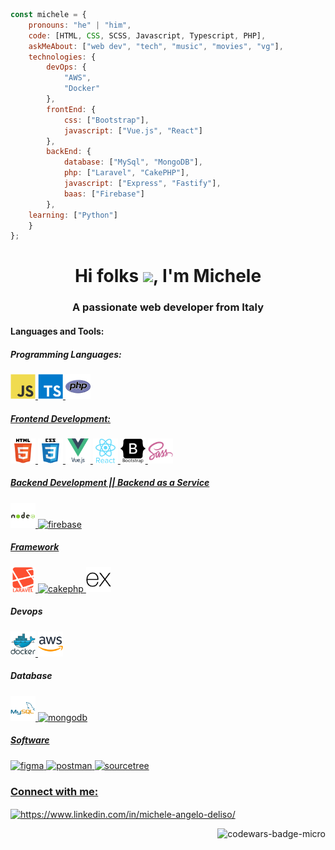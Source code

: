 ```javascript
const michele = {
    pronouns: "he" | "him",
    code: [HTML, CSS, SCSS, Javascript, Typescript, PHP],
    askMeAbout: ["web dev", "tech", "music", "movies", "vg"],
    technologies: {
        devOps: {
            "AWS",
            "Docker"
        },
        frontEnd: {
            css: ["Bootstrap"],
            javascript: ["Vue.js", "React"]
        },
        backEnd: {
            database: ["MySql", "MongoDB"],
            php: ["Laravel", "CakePHP"],
            javascript: ["Express", "Fastify"],
            baas: ["Firebase"]
        },
    learning: ["Python"]
    }
};
```
<h1 align="center">Hi folks <img src="https://raw.githubusercontent.com/MartinHeinz/MartinHeinz/master/wave.gif" width="30px">, I'm Michele</h1>
<h3 align="center">A passionate web developer from Italy</h3>

<h4 align="left">Languages and Tools:</h3>
<h5 align="left">Programming Languages:</h3>
<p align="left"><a href="https://developer.mozilla.org/en-US/docs/Web/JavaScript" target="_blank"> <img src="https://raw.githubusercontent.com/devicons/devicon/master/icons/javascript/javascript-original.svg" alt="javascript" width="40" height="40"/>
    <a href="https://www.typescriptlang.org/" target="_blank"> <img src="https://raw.githubusercontent.com/devicons/devicon/master/icons/typescript/typescript-plain.svg" alt="typescript" width="40" height="40"/>
<a href="https://www.php.net" target="_blank"> <img src="https://raw.githubusercontent.com/devicons/devicon/master/icons/php/php-original.svg" alt="php" width="40" height="40"/></p>
<h5 align="left">Frontend Development:</h3>
<p align="left">
  <a href="https://www.w3.org/html/" target="_blank"> <img src="https://raw.githubusercontent.com/devicons/devicon/master/icons/html5/html5-original-wordmark.svg" alt="html5" width="40" height="40"/> </a>
  <a href="https://www.w3schools.com/css/" target="_blank"> <img src="https://raw.githubusercontent.com/devicons/devicon/master/icons/css3/css3-original-wordmark.svg" alt="css3" width="40" height="40"/> </a>
  <a href="https://vuejs.org/" target="_blank"> <img src="https://raw.githubusercontent.com/devicons/devicon/master/icons/vuejs/vuejs-original-wordmark.svg" alt="vuejs" width="40" height="40"/> </a> <a href="https://reactjs.org/" target="_blank"> <img src="https://raw.githubusercontent.com/devicons/devicon/master/icons/react/react-original-wordmark.svg" alt="react" width="40" height="40"/> </a>
  <a href="https://getbootstrap.com" target="_blank"> <img src="https://raw.githubusercontent.com/devicons/devicon/master/icons/bootstrap/bootstrap-plain-wordmark.svg" alt="bootstrap" width="40" height="40"/> </a>
  <a href="https://sass-lang.com" target="_blank"> <img src="https://raw.githubusercontent.com/devicons/devicon/master/icons/sass/sass-original.svg" alt="sass" width="40" height="40"/> </a> 
    <a href="https://sass-lang.com" target="_blank">
</p>
  <h5 align="left">Backend Development || Backend as a Service</h5>
  
<p align="left"></a> <a href="https://nodejs.org" target="_blank"> <img src="https://raw.githubusercontent.com/devicons/devicon/master/icons/nodejs/nodejs-original-wordmark.svg" alt="nodejs" width="40" height="40"/> </a>    <a href="https://firebase.google.com/" target="_blank"> <img src="https://www.vectorlogo.zone/logos/firebase/firebase-icon.svg" alt="firebase" width="40" height="40"/>
 </p>

 <h5 align="left">Framework</h5>
  <p align="left"> 
<a href="https://laravel.com/" target="_blank"> <img src="https://raw.githubusercontent.com/devicons/devicon/master/icons/laravel/laravel-plain-wordmark.svg" alt="laravel" width="40" height="40"/> </a> 
      <a href="https://cakephp.org/" target="_blank"> <img src="https://cdn.icon-icons.com/icons2/2107/PNG/512/file_type_cakephp_icon_130704.png" alt="cakephp" width="40" height="40"/> </a> 
    <a href="https://expressjs.com//" target="_blank"> <img src="https://raw.githubusercontent.com/devicons/devicon/master/icons/express/express-original.svg" alt="express" width="40" height="40"/> </a>
  </p>
 <h5 align="left">Devops</h5>
  <p align="left"> 
<a href="https://www.docker.com/" target="_blank"> <img src="https://raw.githubusercontent.com/devicons/devicon/master/icons/docker/docker-original-wordmark.svg" alt="docker" width="40" height="40"/>
    <a href="https://aws.amazon.com" target="_blank"> <img src="https://raw.githubusercontent.com/devicons/devicon/master/icons/amazonwebservices/amazonwebservices-original-wordmark.svg" alt="aws" width="40" height="40"/> </a>
  </p>
<h5 align="left">Database</h5>
  <p align="left"> 
   <a href="https://www.mysql.com/" target="_blank"> <img src="https://raw.githubusercontent.com/devicons/devicon/master/icons/mysql/mysql-original-wordmark.svg" alt="mysql" width="40" height="40"/> 
 <a href="https://www.mongodb.com/it-it/" target="_blank"><img src="https://cdn.jsdelivr.net/gh/devicons/devicon/icons/mongodb/mongodb-plain-wordmark.svg" alt="mongodb" width="40" height="40"/>
     </p>
 <h5 align="left">Software</h5>
  <p align="left"> 
  <a href="https://www.figma.com/" target="_blank"> <img src="https://www.vectorlogo.zone/logos/figma/figma-icon.svg" alt="figma" width="40" height="40"/> </a>  </a>  </a> <a href="https://postman.com" target="_blank"> <img src="https://www.vectorlogo.zone/logos/getpostman/getpostman-icon.svg" alt="postman" width="40" height="40"/> </a>
    <a href="https://www.sourcetreeapp.com/" target="_blank"> <img src="https://cdn.icon-icons.com/icons2/2415/PNG/512/sourcetree_original_logo_icon_146336.png" alt="sourcetree" width="40" height="40"/>
  </p>
<h3 align="left">Connect with me:</h3>
<p align="left">
<a href="https://linkedin.com/in/https://www.linkedin.com/in/michele-angelo-deliso/" target="blank"><img align="center" src="https://raw.githubusercontent.com/rahuldkjain/github-profile-readme-generator/master/src/images/icons/Social/linked-in-alt.svg" alt="https://www.linkedin.com/in/michele-angelo-deliso/" height="30" width="40" /></a>
</p>
<img align="right" src="https://www.codewars.com/users/MAD71241/badges/large" alt="codewars-badge-micro"/>
